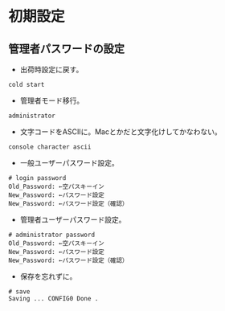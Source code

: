 初期設定
=========

管理者パスワードの設定
----------------------

- 出荷時設定に戻す。

```
cold start
```

- 管理者モード移行。

```
administrator
```

- 文字コードをASCIIに。Macとかだと文字化けしてかなわない。

```
console character ascii
```

- 一般ユーザーパスワード設定。

```
# login password 
Old_Password: ←空パスキーイン
New_Password: ←パスワード設定 
New_Password: ←パスワード設定（確認） 
```

- 管理者ユーザーパスワード設定。

```
# administrator password 
Old_Password: ←空パスキーイン 
New_Password: ←パスワード設定 
New_Password: ←パスワード設定（確認） 
```

- 保存を忘れずに。

```
# save 
Saving ... CONFIG0 Done .
```